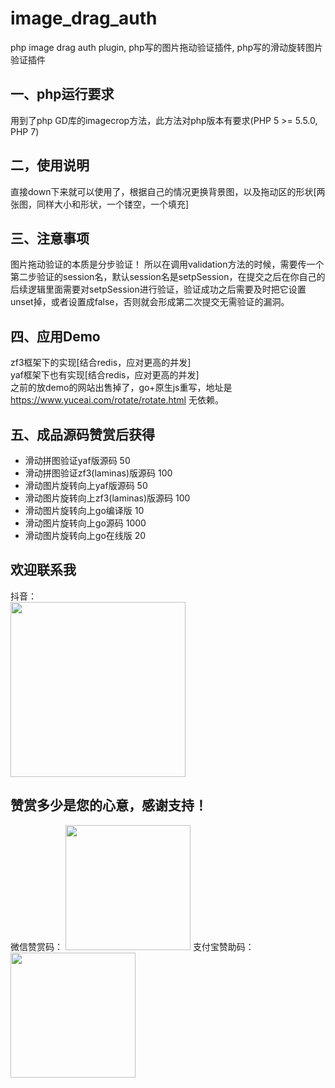 # image_drag_auth
php image drag auth plugin, php写的图片拖动验证插件, php写的滑动旋转图片验证插件      

## 一、php运行要求 ##   
用到了php GD库的imagecrop方法，此方法对php版本有要求(PHP 5 >= 5.5.0, PHP 7)   

## 二，使用说明 ##   
直接down下来就可以使用了，根据自己的情况更换背景图，以及拖动区的形状[两张图，同样大小和形状，一个镂空，一个填充]   

## 三、注意事项 ##   
图片拖动验证的本质是分步验证！ 所以在调用validation方法的时候，需要传一个第二步验证的session名，默认session名是setpSession，在提交之后在你自己的后续逻辑里面需要对setpSession进行验证，验证成功之后需要及时把它设置unset掉，或者设置成false，否则就会形成第二次提交无需验证的漏洞。

## 四、应用Demo ##  
zf3框架下的实现[结合redis，应对更高的并发]    
yaf框架下也有实现[结合redis，应对更高的并发]   
之前的放demo的网站出售掉了，go+原生js重写，地址是 https://www.yuceai.com/rotate/rotate.html 无依赖。  

## 五、成品源码赞赏后获得 ##  
* 滑动拼图验证yaf版源码 50  
* 滑动拼图验证zf3(laminas)版源码 100  
* 滑动图片旋转向上yaf版源码 50  
* 滑动图片旋转向上zf3(laminas)版源码 100  
* 滑动图片旋转向上go编译版 10    
* 滑动图片旋转向上go源码 1000    
* 滑动图片旋转向上go在线版 20    

## 欢迎联系我 ##  

抖音：  
<img width="280" height="280" src="https://www.yuceai.com/img/zanshang/douyin.png"/>

## 赞赏多少是您的心意，感谢支持！ ##  
微信赞赏码： <img width="200" height="200" src="https://www.yuceai.com/img/zanshang/weixinzanshang.png"/>
支付宝赞助码： <img width="200" height="200" src="https://www.yuceai.com/img/zanshang/alipay.png"/>